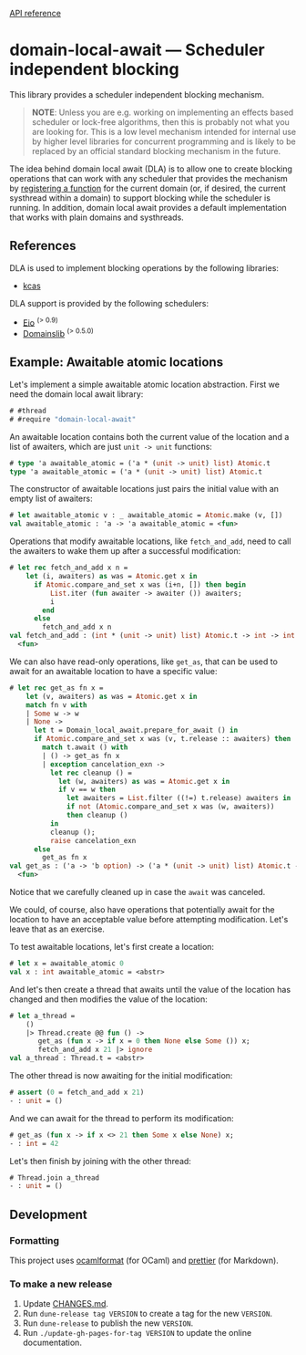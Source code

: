 [API reference](https://ocaml-multicore.github.io/domain-local-await/doc/domain-local-await/Domain_local_await/index.html)

# **domain-local-await** &mdash; Scheduler independent blocking

This library provides a scheduler independent blocking mechanism.

> **NOTE**: Unless you are e.g. working on implementing an effects based
> scheduler or lock-free algorithms, then this is probably not what you are
> looking for. This is a low level mechanism intended for internal use by higher
> level libraries for concurrent programming and is likely to be replaced by an
> official standard blocking mechanism in the future.

The idea behind domain local await (DLA) is to allow one to create blocking
operations that can work with any scheduler that provides the mechanism by
[registering a function](https://ocaml-multicore.github.io/domain-local-await/doc/domain-local-await/Domain_local_await/index.html#val-using)
for the current domain (or, if desired, the current systhread within a domain)
to support blocking while the scheduler is running. In addition, domain local
await provides a default implementation that works with plain domains and
systhreads.

## References

DLA is used to implement blocking operations by the following libraries:

- [kcas](https://github.com/ocaml-multicore/kcas)

DLA support is provided by the following schedulers:

- [Eio](https://github.com/ocaml-multicore/eio) <sup>(> 0.9)</sup>
- [Domainslib](https://github.com/ocaml-multicore/domainslib) <sup>(>
  0.5.0)</sup>

## Example: Awaitable atomic locations

Let's implement a simple awaitable atomic location abstraction. First we need
the domain local await library:

```ocaml
# #thread
# #require "domain-local-await"
```

An awaitable location contains both the current value of the location and a list
of awaiters, which are just `unit -> unit` functions:

```ocaml
# type 'a awaitable_atomic = ('a * (unit -> unit) list) Atomic.t
type 'a awaitable_atomic = ('a * (unit -> unit) list) Atomic.t
```

The constructor of awaitable locations just pairs the initial value with an
empty list of awaiters:

```ocaml
# let awaitable_atomic v : _ awaitable_atomic = Atomic.make (v, [])
val awaitable_atomic : 'a -> 'a awaitable_atomic = <fun>
```

Operations that modify awaitable locations, like `fetch_and_add`, need to call
the awaiters to wake them up after a successful modification:

```ocaml
# let rec fetch_and_add x n =
    let (i, awaiters) as was = Atomic.get x in
      if Atomic.compare_and_set x was (i+n, []) then begin
          List.iter (fun awaiter -> awaiter ()) awaiters;
          i
        end
      else
        fetch_and_add x n
val fetch_and_add : (int * (unit -> unit) list) Atomic.t -> int -> int =
  <fun>
```

We can also have read-only operations, like `get_as`, that can be used to await
for an awaitable location to have a specific value:

```ocaml
# let rec get_as fn x =
    let (v, awaiters) as was = Atomic.get x in
    match fn v with
    | Some w -> w
    | None ->
      let t = Domain_local_await.prepare_for_await () in
      if Atomic.compare_and_set x was (v, t.release :: awaiters) then
        match t.await () with
        | () -> get_as fn x
        | exception cancelation_exn ->
          let rec cleanup () =
            let (w, awaiters) as was = Atomic.get x in
            if v == w then
              let awaiters = List.filter ((!=) t.release) awaiters in
              if not (Atomic.compare_and_set x was (w, awaiters))
              then cleanup ()
          in
          cleanup ();
          raise cancelation_exn
      else
        get_as fn x
val get_as : ('a -> 'b option) -> ('a * (unit -> unit) list) Atomic.t -> 'b =
  <fun>
```

Notice that we carefully cleaned up in case the `await` was canceled.

We could, of course, also have operations that potentially await for the
location to have an acceptable value before attempting modification. Let's leave
that as an exercise.

To test awaitable locations, let's first create a location:

```ocaml
# let x = awaitable_atomic 0
val x : int awaitable_atomic = <abstr>
```

And let's then create a thread that awaits until the value of the location has
changed and then modifies the value of the location:

```ocaml
# let a_thread =
    ()
    |> Thread.create @@ fun () ->
       get_as (fun x -> if x = 0 then None else Some ()) x;
       fetch_and_add x 21 |> ignore
val a_thread : Thread.t = <abstr>
```

The other thread is now awaiting for the initial modification:

```ocaml
# assert (0 = fetch_and_add x 21)
- : unit = ()
```

And we can await for the thread to perform its modification:

```ocaml
# get_as (fun x -> if x <> 21 then Some x else None) x;
- : int = 42
```

Let's then finish by joining with the other thread:

```ocaml
# Thread.join a_thread
- : unit = ()
```

## Development

### Formatting

This project uses [ocamlformat](https://github.com/ocaml-ppx/ocamlformat) (for
OCaml) and [prettier](https://prettier.io/) (for Markdown).

### To make a new release

1. Update [CHANGES.md](CHANGES.md).
2. Run `dune-release tag VERSION` to create a tag for the new `VERSION`.
3. Run `dune-release` to publish the new `VERSION`.
4. Run `./update-gh-pages-for-tag VERSION` to update the online documentation.
